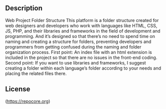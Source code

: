 ## Description

Web Project Folder Structure
This platform is a folder structure created for web designers and developers who work with languages like HTML, CSS, JS, PHP, and their libraries and frameworks in the field of development and programming. And it’s designed so that there’s no need to spend time on naming and creating a structure for folders, preventing developers and programmers from getting confused during the naming and folder organization process.
First point: An index file with an html extension is included in the project so that there are no issues in the front-end coding.
Second point: If you want to use libraries and frameworks, I suggest creating a folder within each language’s folder according to your needs and placing the related files there.

## License

(https://repocore.org)